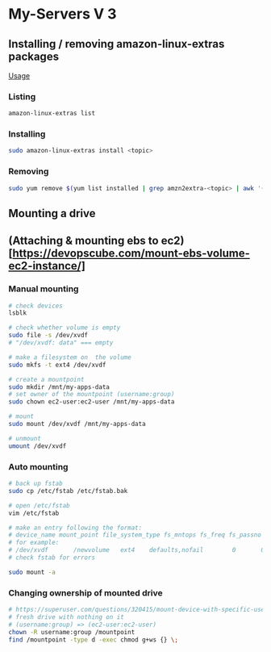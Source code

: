 # My-Servers V 3

## Installing / removing amazon-linux-extras packages

[Usage](https://docs.amazonaws.cn/en_us/AWSEC2/latest/UserGuide/amazon-linux-ami-basics.html)

### Listing

```bash
amazon-linux-extras list
```

### Installing

```bash
sudo amazon-linux-extras install <topic>
```

### Removing

```bash
sudo yum remove $(yum list installed | grep amzn2extra-<topic> | awk '{ print $q }')
```

## Mounting a drive

## (Attaching & mounting ebs to ec2)[https://devopscube.com/mount-ebs-volume-ec2-instance/]

### Manual mounting

```bash
# check devices
lsblk

# check whether volume is empty
sudo file -s /dev/xvdf
# "/dev/xvdf: data" === empty

# make a filesystem on  the volume
sudo mkfs -t ext4 /dev/xvdf

# create a mountpoint
sudo mkdir /mnt/my-apps-data
# set owner of the mountpoint (username:group)
sudo chown ec2-user:ec2-user /mnt/my-apps-data

# mount
sudo mount /dev/xvdf /mnt/my-apps-data

# unmount
umount /dev/xvdf
```


### Auto mounting

```bash
# back up fstab
sudo cp /etc/fstab /etc/fstab.bak

# open /etc/fstab
vim /etc/fstab

# make an entry following the format:
# device_name mount_point file_system_type fs_mntops fs_freq fs_passno
# for example:
# /dev/xvdf       /newvolume   ext4    defaults,nofail        0       0
# check fstab for errors

sudo mount -a
```


### Changing ownership of mounted drive

```sh
# https://superuser.com/questions/320415/mount-device-with-specific-user-rights
# fresh drive with nothing on it
# (username:group) => (ec2-user:ec2-user)
chown -R username:group /mountpoint
find /mountpoint -type d -exec chmod g+ws {} \;
```

